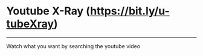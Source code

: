 # Youtube X-Ray (https://bit.ly/u-tubeXray)
***
Watch what you want by searching the youtube video



